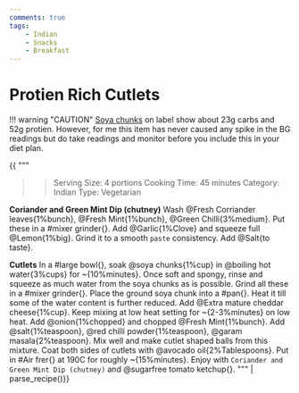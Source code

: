 ```yaml
---
comments: true
tags:
    - Indian
    - Snacks
    - Breakfast
---
```


# Protien Rich Cutlets

!!! warning "CAUTION"
    [Soya chunks](https://kutt.it/soya_chunks) on label show about 23g carbs and 52g protien. However, for me this item has never caused any spike in the BG readings but do take readings and monitor before you include this in your diet plan.


{{
"""
>> Serving Size: 4 portions
>> Cooking Time: 45 minutes
>> Category: Indian
>> Type: Vegetarian

**Coriander and Green Mint Dip (chutney)**
Wash @Fresh Corriander leaves{1%bunch}, @Fresh Mint{1%bunch}, @Green Chilli{3%medium}.
Put these in a #mixer grinder{}.
Add @Garlic{1%Clove} and squeeze full @Lemon{1%big}.
Grind it to a smooth `paste` consistency.
Add @Salt{to taste}.

**Cutlets**
In a #large bowl{}, soak @soya chunks{1%cup} in @boiling hot water{3%cups} for ~{10%minutes}.
Once soft and spongy, rinse and squeeze as much water from the soya chunks as is possible.
Grind all these in a #mixer grinder{}.
Place the ground soya chunk into a #pan{}.
Heat it till some of the water content is further reduced.
Add @Extra mature cheddar cheese{1%cup}. 
Keep mixing at low heat setting for ~{2-3%minutes} on low heat.
Add @onion{1%chopped} and chopped @Fresh Mint{1%bunch}.
Add @salt{1%teaspoon}, @red chilli powder{1%teaspoon}, @garam masala{2%teaspoon}.
Mix well and make cutlet shaped balls from this mixture.
Coat both sides of cutlets with @avocado oil{2%Tablespoons}.
Put in #Air frer{} at 190C for roughly ~{15%minutes}.
Enjoy with `Coriander and Green Mint Dip (chutney)` and @sugarfree tomato ketchup{}.
""" | parse_recipe()}}